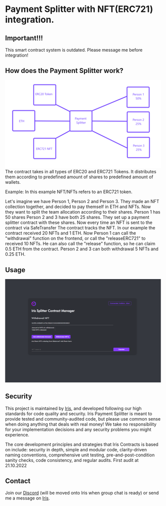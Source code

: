 # Payment Splitter with NFT(ERC721) integration.

## Important!!!
This smart contract system is outdated. Please message me before integration!  

## How does the Payment Splitter work?
![Screenshot](SplitterContract.png)
The contract takes in all types of ERC20 and ERC721 Tokens. 
It distributes them according to predefined amount of shares to predefined amount of wallets.

Example:
In this example NFT/NFTs refers to an ERC721 token.

Let's imagine we have Person 1, Person 2 and Person 3. They made an NFT collection together, and decided to pay themself in ETH and NFTs.
Now they want to split the team allocation according to their shares. Person 1 has 50 shares Person 2 and 3 have both 25 shares.
They set up a payment splitter contract with these shares. Now every time an NFT is sent to the contract via SafeTransfer
The contract tracks the NFT.
In our example the contract received 20 NFTs and 1 ETH. Now Person 1 can call the "withdrawal" function on the frontend,
or call the "releaseERC721" to received 10 NFTs. He can also call the "release" function, so he can claim 0.5 ETH from the contract.
Person 2 and 3 can both withdrawal 5 NFTs and 0.25 ETH.

## Usage

![Screenshot](Screenshot.png)

## Security
This project is maintained by [Iris](https://www.iris.to), and developed following our high standards for code quality and security. 
Iris Payment Splitter is meant to provide tested and community-audited code, but please use common sense when doing anything that deals with real money! 
We take no responsibility for your implementation decisions and any security problems you might experience.

The core development principles and strategies that Iris Contracts is based on include: security in depth, simple and modular code, clarity-driven naming conventions, comprehensive unit testing, pre-and-post-condition sanity checks, code consistency, and regular audits.
First audit at 21.10.2022

## Contact
Join our [Discord](https://discord.gg/4CJc74JEUY) (will be moved onto Iris when group chat is ready) or send me a message on [Iris](https://iris.to/?chatWith=ukcw5nlKQTJ-eUaBld6OSKK1g2hWGMMCBSAdtNhxq2E.uj5ExCuzUuQ48k6Io72wAcMVSXDBvTwGZOX7sSy-dEo&s=n4HGTkFoXW9YViI6IqtRkcznsj5werPAPApXiUscm1s&k=Fx%2F2jEBXFAGA).
